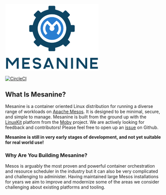 <img width="300px" src="https://raw.githubusercontent.com/mesanine/www/master/static/images/logo.png" alt="logo"/>

[![CircleCI](https://img.shields.io/circleci/project/github/mesanine/mesanine.svg)]()

## What Is Mesanine?

Mesanine is a container oriented Linux distribution for running a diverse range of workloads on [Apache Mesos](https://mesos.apache.org). It is designed to be minimal, secure, and simple to manage. Mesanine is built from the ground up with the [LinuxKit](https://github.com/linuxkit/linuxkit) platform from the [Moby](https://github.com/moby/tool) project. We are actively looking for feedback and contributors! Please feel free to open up an [issue](https://github.com/mesanine/mesanine/issues) on Github.

**Mesanine is still in very early stages of development, and not yet suitable for real world use!**


### Why Are You Building Mesanine?

Mesos is arguably the most proven and powerful container orchestration and resource scheduler in the industry 
but it can also be very complicated and challenging to administer. Having maintained large Mesos installations 
for years we aim to improve and modernize some of the areas we consider challenging about existing platforms
and tooling.
